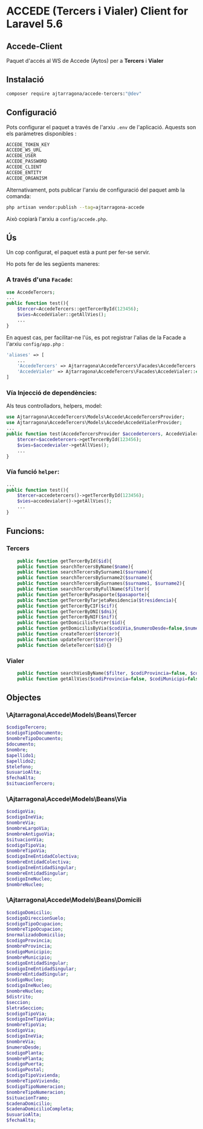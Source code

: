 # ACCEDE (Tercers i Vialer) Client for Laravel 5.6

## Accede-Client

Paquet d'accés al WS de Accede (Aytos) per a **Tercers** i **Vialer**


## Instalació

```bash
composer require ajtarragona/accede-tercers:"@dev"
```

## Configuració

Pots configurar el paquet a través de l'arxiu `.env` de l'aplicació. Aquests son els parámetres disponibles :
```bash
ACCEDE_TOKEN_KEY 
ACCEDE_WS_URL 
ACCEDE_USER 
ACCEDE_PASSWORD 
ACCEDE_CLIENT 
ACCEDE_ENTITY 
ACCEDE_ORGANISM 
```
Alternativament, pots publicar l'arxiu de configuració del paquet amb la comanda:

```bash
php artisan vendor:publish --tag=ajtarragona-accede
```

Això copiarà l'arxiu a `config/accede.php`.



## Ús

Un cop configurat, el paquet està a punt per fer-se servir. 

Ho pots fer de les següents maneres:

### A través d'una `Facade`:

```php
use AccedeTercers;
...
public function test(){
	$tercer=AccedeTercers::getTercerById(123456);
	$vies=AccedeVialer::getAllVies();
	...
}
```
En aquest cas, per facilitar-ne l'ús, es pot registrar l'alias de la Facade a l'arxiu `config/app.php` :

```php
'aliases' => [
	...
	'AccedeTercers' => Ajtarragona\AccedeTercers\Facades\AccedeTercers::class,
	'AccedeVialer' => Ajtarragona\AccedeTercers\Facades\AccedeVialer::class
]

```

### Vía Injecció de dependències:

Als teus controlladors, helpers, model:

```php
use Ajtarragona\AccedeTercers\Models\Accede\AccedeTercersProvider;
use Ajtarragona\AccedeTercers\Models\Accede\AccedeVialerProvider;
...
public function test(AccedeTercersProvider $accedetercers, AccedeVialerProvider $accedevialer){
	$tercer=$accedetercers->getTercerById(123456);
	$vies=$accedevialer->getAllVies();
	...
}
```

### Vía funció `helper`:
```php
...
public function test(){
	$tercer=accedetercers()->getTercerById(123456);
	$vies=accedevialer()->getAllVies();
	...
}
```


## Funcions:

### Tercers
```php
	public function getTercerById($id){
	public function searchTercersByName($name){
	public function searchTercersBySurname1($surname){
	public function searchTercersBySurname2($surname){
	public function searchTercersBySurnames($surname1, $surname2){
	public function searchTercersByFullName($filter){
	public function getTercerByPasaporte($pasaporte){
	public function getTercerByTarjetaResidencia($tresidencia){
	public function getTercerByCIF($cif){
	public function getTercerByDNI($dni){
	public function getTercerByNIF($nif){
	public function getDomicilisTercer($id){
	public function getDomicilisByVia($codiVia,$numeroDesde=false,$numeroHasta=false) {	
	public function createTercer($tercer){
	public function updateTercer($tercer){}
	public function deleteTercer($id){}
```

### Vialer
```php
	public function searchViesByName($filter, $codiProvincia=false, $codiMunicipi=false ) {	
	public function getAllVies($codiProvincia=false, $codiMunicipi=false ) {	
```

## Objectes

### \Ajtarragona\Accede\Models\Beans\Tercer
```php
$codigoTercero;
$codigoTipoDocumento;
$nombreTipoDocumento;
$documento;
$nombre;
$apellido1;
$apellido2;
$telefono;
$usuarioAlta;
$fechaAlta;
$situacionTercero;
```

### \Ajtarragona\Accede\Models\Beans\Via
```php
$codigoVia;
$codigoIneVia;
$nombreVia;
$nombreLargoVia;
$nombreAntiguoVia;
$situacionVia;
$codigoTipoVia;
$nombreTipoVia;
$codigoIneEntidadColectiva;
$nombreEntidadColectiva;
$codigoIneEntidadSingular;
$nombreEntidadSingular;
$codigoIneNucleo;
$nombreNucleo;
```

### \Ajtarragona\Accede\Models\Beans\Domicili
```php
$codigoDomicilio;
$codigoDireccionSuelo;
$codigoTipoOcupacion;
$nombreTipoOcupacion;
$normalizadoDomicilio;
$codigoProvincia;
$nombreProvincia;
$codigoMunicipio;
$nombreMunicipio;
$codigoEntidadSingular;
$codigoIneEntidadSingular;
$nombreEntidadSingular;
$codigoNucleo;
$codigoIneNucleo;
$nombreNucleo;
$distrito;
$seccion;
$letraSeccion;
$codigoTipoVia;
$codigoIneTipoVia;
$nombreTipoVia;
$codigoVia;
$codigoIneVia;
$nombreVia;
$numeroDesde;
$codigoPlanta;
$nombrePlanta;
$codigoPuerta;
$codigoPostal;
$codigoTipoVivienda;
$nombreTipoVivienda;
$codigoTipoNumeracion;
$nombreTipoNumeracion;
$situacionTramo;
$cadenaDomicilio;
$cadenaDomicilioCompleta;
$usuarioAlta;
$fechaAlta;
```